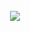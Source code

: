 <div align="center" style="overflow: hidden;">
  <br />
  <img src="https://profile-counter.glitch.me/al3sha9/count.svg?"  />
  <br />
</div>
<!--jhjjn-hct->


```console

alishan@github:~$ ./welcome.sh

```

```
 _____________________________________
< Welcome to my personal GitHub page! >
 -------------------------------------

             ／＞　 フ
            | 　_　_| 
           ／` ミ＿xノ 
          /　　　　 |
         /　 ヽ　　 ﾉ
         │　 |　|　|
    ／￣|　　 |　|　|
   (￣ヽ＿_ヽ_)__)
     ＼二)
```

<div align="center">
  <img align="left" src="https://i.ibb.co/Cz9JPXn/anime-hacking-min.gif" alt="Unfortunately I didn't find the author of the pic" height="228.062px" style="border-radius: 10px;" /> 
</div>


```
alishan@github
-------------------------
🏫 BS Software engineering student @SZABIST
🔎 Main interests in Web Dev & Blockchain
🔭 Working on Blockchain dApps, Web Technologies
🌱 Learning about Advance De-Fi Concepts and Linux
🌟 Main languages: JavaScript, Solidity, Flutter, C++
🚩 Interested in Decentralized Technologies and Linux
💖 In a complicated relationship with Typescript
🎵 Love American Hip-hop
💻 Total commits: 1000+
⭐ Total stars gained: 50+
```




```console

alishan@github:~$ sudo echo "* * * * *" && sudo fix bugs

```

```
[sudo] Password for alishan:

Fixing bugs in code...
                              
       \`*-.    [me]              
        )  _`-.                 
       .  : `. .                
       : _   '  \               
       ; *` _.   `*-._          
       `-.-'          `-.       
         ;       `       `.     
         :.       .        \    
         . \  .   :   .-'   .   
         '  `+.;  ;  '      :   
         :  '  |    ;       ;-. 
         ; '   : :`-:     _.`* ;
[bug] .*' /  .*' ; .*`- +'  `*' 
      `*-*   `*-*  `*-*'
```

```console
alishan@github:~$ ./mycontribtutions.gif

```
<div align="center">
  <img src="https://raw.githubusercontent.com/al3sha9/al3sha9/70d918f4690f5afc67120ab23d6701ed78f47231/github-contribution-grid-snake-dark.svg"/>
</div>


  [![Ali Shan's github activity graph](https://github-readme-activity-graph.vercel.app/graph?username=al3sha9&bg_color=000000&color=4e9e4c&line=569e4c&point=403d3d&area=true&hide_border=true)](https://github.com/ashutosh00710/github-readme-activity-graph)
  
<div align="center">
  <img src="https://github.com/al3sha9/al3sha9/blob/main/profile-3d-contrib/profile-night-green.svg"/>
</div>
